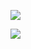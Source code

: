 
![](/hello-there.gif)  

![](https://komarev.com/ghpvc/?username=shubhamawasthi11)

<!--
**shubhamawasthi11/shubhamawasthi11** is a ✨ _special_ ✨ repository because its `README.md` (this file) appears on your GitHub profile.

